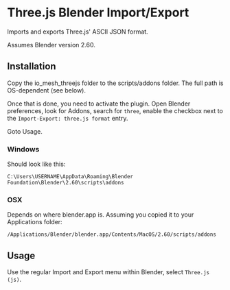 # Three.js Blender Import/Export

Imports and exports Three.js' ASCII JSON format.

Assumes Blender version 2.60.

## Installation

Copy the io_mesh_threejs folder to the scripts/addons folder. The full path is OS-dependent (see below).

Once that is done, you need to activate the plugin. Open Blender preferences, look for
Addons, search for `three`, enable the checkbox next to the `Import-Export: three.js format` entry.

Goto Usage.

### Windows

Should look like this:

    C:\Users\USERNAME\AppData\Roaming\Blender Foundation\Blender\2.60\scripts\addons

### OSX

Depends on where blender.app is. Assuming you copied it to your Applications folder:

    /Applications/Blender/blender.app/Contents/MacOS/2.60/scripts/addons

## Usage

Use the regular Import and Export menu within Blender, select `Three.js (js)`.

